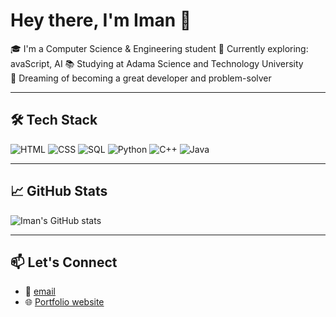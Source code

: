 # Hey there, I'm Iman 👋

🎓 I'm a Computer Science & Engineering student 
🌱 Currently exploring:  avaScript, AI 
📚 Studying at Adama Science and Technology University  
🚀 Dreaming of becoming a great developer and problem-solver

---

## 🛠️ Tech Stack

![HTML](https://img.shields.io/badge/-HTML5-E34F26?logo=html5&logoColor=white)
![CSS](https://img.shields.io/badge/-CSS3-1572B6?logo=css3&logoColor=white)
![SQL](https://img.shields.io/badge/-SQL-4479A1?logo=mysql&logoColor=white)
![Python](https://img.shields.io/badge/-Python-blue?logo=python&logoColor=white)
![C++](https://img.shields.io/badge/-C++-00599C?logo=c%2B%2B&logoColor=white)
![Java](https://img.shields.io/badge/-Java-orange?logo=java&logoColor=white)

---

## 📈 GitHub Stats

![Iman's GitHub stats](https://github-readme-stats.vercel.app/api?username=ImanNesredin&show_icons=true&theme=radical)

---

## 📫 Let's Connect

- 📧 [email](D.Nesami77@gmail.com) 
- 🌐 [Portfolio website](https://imannesredin.github.io/my-portfolio/)
  
